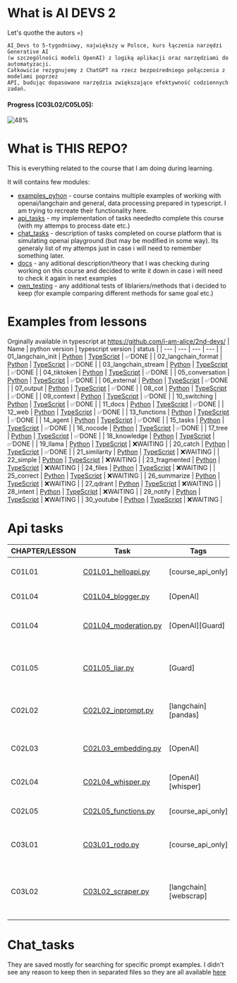 # What is AI DEVS 2
Let's quothe the autors =)
```
AI_Devs to 5-tygodniowy, największy w Polsce, kurs łączenia narzędzi Generative AI 
(w szczególności modeli OpenAI) z logiką aplikacji oraz narzędziami do automatyzacji. 
Całkowicie rezygnujemy z ChatGPT na rzecz bezpośredniego połączenia z modelami poprzez
API, budując dopasowane narzędzia zwiększające efektywność codziennych zadań.
```

####  Progress [C03L02/C05L05]: 
![48%](https://geps.dev/progress/48)



# What is THIS REPO?
This is everything related to the course that I am doing during learning.

It will contains few modules:
- [examples_pyhon](examples_pyhon) - course contains multiple examples of working with openai/langchain and general, data processing prepared in typescript. I am trying to recreate their functionality here.
- [api_tasks](api_tasks) - my implementation of tasks neededto complete this course (with my attemps to process date etc.)
- [chat_tasks](chat_tasks) - description of tasks completed on course platform that is simulating openai playground (but may be modified in some way). Its generaly list of my attemps just in case i will need to remember something later. 
- [docs](docs) - any aditional description/theory that I was checking during working on this course and decided to write it down in case i will need to check it again in next examples
- [own_testing](own_testing) - any additional tests of liblariers/methods that i decided to keep (for example comparing different methods for same goal etc.)

# Examples from lessons
Orginally available in typescript at https://github.com/i-am-alice/2nd-devs/
| Name | python version | typescript version | status |
| --- | --- | --- | --- |
| 01_langchain_init | [Python](examples_python/01_langchain_init/01.py) | [TypeScript](https://github.com/i-am-alice/2nd-devs/blob/main/01_langchain_init/01.ts) | ✅DONE |
| 02_langchain_format | [Python](examples_python/02_langchain_format/02.py) | [TypeScript](https://github.com/i-am-alice/2nd-devs/blob/main/02_langchain_format/02.ts) | ✅DONE |
| 03_langchain_stream | [Python](examples_python/03_langchain_stream/03.py) | [TypeScript](https://github.com/i-am-alice/2nd-devs/blob/main/03_langchain_stream/03.ts) | ✅DONE |
| 04_tiktoken | [Python](examples_python/04_tiktoken/04.py) | [TypeScript](https://github.com/i-am-alice/2nd-devs/blob/main/04_tiktoken/04.ts) | ✅DONE |
| 05_conversation | [Python](examples_python/05_conversation/05.py) | [TypeScript](https://github.com/i-am-alice/2nd-devs/blob/main/05_conversation/05.ts) | ✅DONE |
| 06_external | [Python](examples_python/06_external/06.py) | [TypeScript](https://github.com/i-am-alice/2nd-devs/blob/main/06_external/06.ts) | ✅DONE |
| 07_output | [Python](examples_python/07_output/07.py) | [TypeScript](https://github.com/i-am-alice/2nd-devs/blob/main/07_output/07.ts) | ✅DONE |
| 08_cot | [Python](examples_python/08_cot/08.py) | [TypeScript](https://github.com/i-am-alice/2nd-devs/blob/main/08_cot/08.ts) | ✅DONE |
| 09_context | [Python](examples_python/09_context/09.py) | [TypeScript](https://github.com/i-am-alice/2nd-devs/blob/main/09_context/09.ts) | ✅DONE |
| 10_switching | [Python](examples_python/10_switching/10.py) | [TypeScript](https://github.com/i-am-alice/2nd-devs/blob/main/10_switching/10.ts) | ✅DONE |
| 11_docs | [Python](examples_python/11_docs/11.py) | [TypeScript](https://github.com/i-am-alice/2nd-devs/blob/main/11_docs/11.ts) | ✅DONE |
| 12_web | [Python](examples_python/12_web/12.py) | [TypeScript](https://github.com/i-am-alice/2nd-devs/blob/main/12_web/12.ts) | ✅DONE |
| 13_functions | [Python](examples_python/13_functions/13.py) | [TypeScript](https://github.com/i-am-alice/2nd-devs/blob/main/13_functions/13.ts) | ✅DONE |
| 14_agent | [Python](examples_python/14_agent/14.py) | [TypeScript](https://github.com/i-am-alice/2nd-devs/blob/main/14_agent/14.ts) | ✅DONE |
| 15_tasks | [Python](examples_python/15_tasks/15.py) | [TypeScript](https://github.com/i-am-alice/2nd-devs/blob/main/15_tasks/15.ts) | ✅DONE |
| 16_nocode | [Python](examples_python/16_nocode/16.py) | [TypeScript](https://github.com/i-am-alice/2nd-devs/blob/main/16_nocode/16.ts) | ✅DONE |
| 17_tree | [Python](examples_python/17_tree/17.py) | [TypeScript](https://github.com/i-am-alice/2nd-devs/blob/main/17_tree/17.ts) | ✅DONE |
| 18_knowledge | [Python](examples_python/18_knowledge/18.py) | [TypeScript](https://github.com/i-am-alice/2nd-devs/blob/main/18_knowledge/18.ts) | ✅DONE |
| 19_llama | [Python](examples_python/19_llama/19.py) | [TypeScript](https://github.com/i-am-alice/2nd-devs/blob/main/19_llama/19.ts) | ❌WAITING |
| 20_catch | [Python](examples_python/20_catch/20.py) | [TypeScript](https://github.com/i-am-alice/2nd-devs/blob/main/20_catch/20.ts) | ✅DONE |
| 21_similarity | [Python](examples_python/21_similarity/21.py) | [TypeScript](https://github.com/i-am-alice/2nd-devs/blob/main/21_similarity/21.ts) | ❌WAITING |
| 22_simple | [Python](examples_python/22_simple/22.py) | [TypeScript](https://github.com/i-am-alice/2nd-devs/blob/main/22_simple/22.ts) | ❌WAITING |
| 23_fragmented | [Python](examples_python/23_fragmented/23.py) | [TypeScript](https://github.com/i-am-alice/2nd-devs/blob/main/23_fragmented/23.ts) | ❌WAITING |
| 24_files | [Python](examples_python/24_files/24.py) | [TypeScript](https://github.com/i-am-alice/2nd-devs/blob/main/24_files/24.ts) | ❌WAITING |
| 25_correct | [Python](examples_python/25_correct/25.py) | [TypeScript](https://github.com/i-am-alice/2nd-devs/blob/main/25_correct/25.ts) | ❌WAITING |
| 26_summarize | [Python](examples_python/26_summarize/26.py) | [TypeScript](https://github.com/i-am-alice/2nd-devs/blob/main/26_summarize/26.ts) | ❌WAITING |
| 27_qdrant | [Python](examples_python/27_qdrant/27.py) | [TypeScript](https://github.com/i-am-alice/2nd-devs/blob/main/27_qdrant/27.ts) | ❌WAITING |
| 28_intent | [Python](examples_python/28_intent/28.py) | [TypeScript](https://github.com/i-am-alice/2nd-devs/blob/main/28_intent/28.ts) | ❌WAITING |
| 29_notify | [Python](examples_python/29_notify/29.py) | [TypeScript](https://github.com/i-am-alice/2nd-devs/blob/main/29_notify/29.ts) | ❌WAITING |
| 30_youtube | [Python](examples_python/30_youtube/30.py) | [TypeScript](https://github.com/i-am-alice/2nd-devs/blob/main/30_youtube/30.ts) | ❌WAITING |

# Api tasks
| CHAPTER/LESSON | Task | Tags | Description |
| --- | --- | --- | --- |
| C01L01 | [C01L01_helloapi.py](api_tasks/C01L01_helloapi.py) | [course_api_only] | Testing api to connect with course platform |
| C01L04 | [C01L04_blogger.py](api_tasks/C01L04_blogger.py) | [OpenAI] | Base connection with OpenAI |
| C01L04 | [C01L04_moderation.py](api_tasks/C01L04_moderation.py) | [OpenAI][Guard] | openai/moderations endpoint (to prevent user input make us banned) |
| C01L05 | [C01L05_liar.py](api_tasks/C01L05_liar.py) | [Guard] | Very basic example of checking if input/api response looks like we expected |
| C02L02 | [C02L02_inprompt.py](api_tasks/C02L02_inprompt.py) | [langchain][pandas] | Example of filtering longer data to provide valuable context for model |
| C02L03 | [C02L03_embedding.py](api_tasks/C02L03_embedding.py) | [OpenAI] | openai/embeddings endpoint - example of convertig text to numbers |
| C02L04 | [C02L04_whisper.py](api_tasks/C02L04_whisper.py) | [OpenAI][whisper] | Example of generating transcriptions |
| C02L05 | [C02L05_functions.py](api_tasks/C02L05_functions.py) | [course_api_only] | Example of writing function definition for openai |
| C03L01 | [C03L01_rodo.py](api_tasks/C03L01_rodo.py) | [course_api_only] | Example of writing prompt that will suggest model to do something |
| C03L02 | [C03L02_scraper.py](api_tasks/C03L02_scraper.py) | [langchain][webscrap] | Example of trying to gather data from server that may have some basic prevention/random errors |

# Chat_tasks
They are saved mostly for searching for specific prompt examples.
I didn't see any reason to keep then in separated files so they are all available [here](chat_tasks/chat_tasks.md)